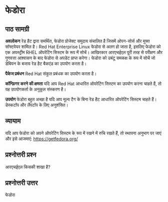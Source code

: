 # फेडोरा

## पाठ सामग्री

<b>अवलोकन</b>
रेड हैट द्वारा समर्थित, फेडोरा प्रोजेक्ट समुदाय संचालित है जिसमें ओपन-सोर्स और मुफ्त सॉफ्टवेयर शामिल है। Red Hat Enterprise Linux फेडोरा से अलग हो जाता है, इसलिए फेडोरा को एक अपस्ट्रीम RHEL ऑपरेटिंग सिस्टम के रूप में सोचें। आखिरकार आरएचईएल पूरी तरह से परीक्षण और गुणवत्ता आश्वासन के बाद फेडोरा से अपडेट प्राप्त करेगा। फेडोरा को उबंटू समकक्ष के रूप में सोचें जो डेबियन के बजाय रेड हैट बैकएंड का उपयोग करता है।

<b>पैकेज प्रबंधन</b>
Red Hat संकुल प्रबंधक का उपयोग करता है।

<b>कॉन्फ़िगर करने की क्षमता</b>
यदि आप Red Hat आधारित ऑपरेटिंग सिस्टम का उपयोग करना चाहते हैं, तो यह उपयोगकर्ता के अनुकूल संस्करण है।

<b>उपयोग</b>
फेडोरा बहुत अच्छा है यदि आप मूल्य टैग के बिना रेड हैट आधारित ऑपरेटिंग सिस्टम चाहते हैं। डेस्कटॉप और लैपटॉप के लिए अनुशंसित।

## व्यायाम

यदि आप फेडोरा को अपने ऑपरेटिंग सिस्टम के रूप में रखने में रुचि रखते हैं, तो स्थापना अनुभाग पर जाएं और इसे आजमाएं: <a href='https://getfedora.org/'>https://getfedora.org/</a>

## प्रश्नोत्तरी प्रश्न

आरएचईएल किसकी शाखा है?

## प्रश्नोत्तरी उत्तर

फेडोरा
